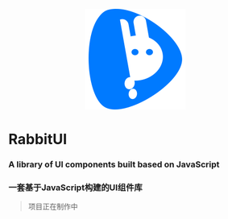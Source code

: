 <p align="center">
    <a href="https://github.com/niu-grandpa/RabbitUI">
        <img width="200" src="./assets/logo.svg">
    </a>
</p>

<h1>
RabbitUI
    <h3>A library of UI components built based on JavaScript</h3>
    <h3>一套基于JavaScript构建的UI组件库</h3>
</h1>

> 项目正在制作中